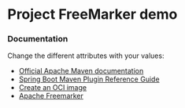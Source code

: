 # Project FreeMarker demo

###  Documentation

Change the different attributes with your values:

* [Official Apache Maven documentation](https://maven.apache.org/guides/index.html)
* [Spring Boot Maven Plugin Reference Guide](https://docs.spring.io/spring-boot/docs/2.7.3/maven-plugin/reference/html/)
* [Create an OCI image](https://docs.spring.io/spring-boot/docs/2.7.3/maven-plugin/reference/html/#build-image)
* [Apache Freemarker](https://docs.spring.io/spring-boot/docs/2.7.3/reference/htmlsingle/#web.servlet.spring-mvc.template-engines)

